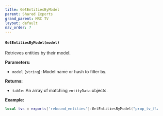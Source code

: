 ```yaml
--- 
title: GetEntitiesByModel 
parent: Shared Exports 
grand_parent: MRC TV 
layout: default
nav_order: 7
--- 
```

#### `GetEntitiesByModel(model)`
Retrieves entities by their model.

**Parameters:**
- `model` (`string`): Model name or hash to filter by.

**Returns:**
- `table`: An array of matching `entityData` objects.

**Example:**
```lua
local tvs = exports['rebound_entities']:GetEntitiesByModel("prop_tv_flat_01")
```
